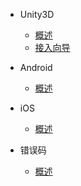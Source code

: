 * Unity3D
    * [概述](/ZH/Unity3D/summary)
    * [接入向导](/ZH/Unity3D/insert)

* Android
    * [概述](/ZH/Android/summary)
    
* iOS
    * [概述](/ZH/iOS/summary)
    
* 错误码
    * [概述](/ZH/summary)

